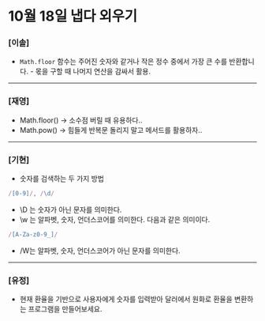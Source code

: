 # 10월 18일 냅다 외우기

### [이솔]

-   `Math.floor` 함수는 주어진 숫자와 같거나 작은 정수 중에서 가장 큰 수를 반환합니다. - 몫을 구할 때 나머지 연산을 감싸서 활용.
<hr>

### [재영]

-   Math.floor() -> 소수점 버릴 때 유용하다..
-   Math.pow() -> 힘들게 반복문 돌리지 말고 메서드를 활용하자..
<hr>

### [기현]

- 숫자를 검색하는 두 가지 방법

```jsx
/[0-9]/, /\d/
```
- \D 는 숫자가 아닌 문자를 의미한다.
- \w 는 알파벳, 숫자, 언더스코어를 의미한다. 다음과 같은 의미이다.
```jsx
/[A-Za-z0-9_]/
```
- /W는 알파벳, 숫자, 언더스코어가 아닌 문자를 의미한다.

<hr>

### [유정]
- 현재 환율을 기반으로 사용자에게 숫자를 입력받아 달러에서 원화로 환율을 변환하는 프로그램을 만들어보세요.

